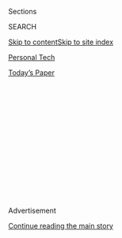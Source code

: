 <div id="app">

<div>

<div>

<div>

<div class="NYTAppHideMasthead css-1q2w90k e1suatyy0">

<div class="section css-ui9rw0 e1suatyy2">

<div class="css-eph4ug er09x8g0">

<div class="css-6n7j50">

</div>

<span class="css-1dv1kvn">Sections</span>

<div class="css-10488qs">

<span class="css-1dv1kvn">SEARCH</span>

</div>

[Skip to content](#site-content)[Skip to site index](#site-index)

</div>

<div id="masthead-section-label" class="css-1wr3we4 eaxe0e00">

[Personal
Tech](https://www.nytimes3xbfgragh.onion/section/technology/personaltech)

</div>

<div class="css-10698na e1huz5gh0">

</div>

</div>

<div id="masthead-bar-one" class="section hasLinks css-15hmgas e1csuq9d3">

<div class="css-uqyvli e1csuq9d0">

</div>

<div class="css-1uqjmks e1csuq9d1">

</div>

<div class="css-9e9ivx">

[](https://myaccount.nytimes3xbfgragh.onion/auth/login?response_type=cookie&client_id=vi)

</div>

<div class="css-1bvtpon e1csuq9d2">

[Today’s
Paper](https://www.nytimes3xbfgragh.onion/section/todayspaper)

</div>

</div>

</div>

</div>

<div data-aria-hidden="false">

<div id="site-content" data-role="main">

<div>

<div class="css-1aor85t" style="opacity:0.000000001;z-index:-1;visibility:hidden">

<div class="css-1hqnpie">

<div class="css-epjblv">

<span class="css-17xtcya">[Personal
Tech](/section/technology/personaltech)</span><span class="css-x15j1o">|</span><span class="css-fwqvlz">Free
Tools to Keep Those Creepy Online Ads From Watching
You</span>

</div>

<div class="css-k008qs">

<div class="css-1iwv8en">

<span class="css-18z7m18"></span>

<div>

</div>

</div>

<span class="css-1n6z4y">https://nyti.ms/1mHBRx6</span>

<div class="css-1705lsu">

<div class="css-4xjgmj">

<div class="css-4skfbu" data-role="toolbar" data-aria-label="Social Media Share buttons, Save button, and Comments Panel with current comment count" data-testid="share-tools">

  - 
  - 
  - 
  - 
    
    <div class="css-6n7j50">
    
    </div>

  - 

</div>

</div>

</div>

</div>

</div>

</div>

<div id="NYT_TOP_BANNER_REGION" class="css-13pd83m">

</div>

<div id="top-wrapper" class="css-1sy8kpn">

<div id="top-slug" class="css-l9onyx">

Advertisement

</div>

[Continue reading the main
story](#after-top)

<div class="ad top-wrapper" style="text-align:center;height:100%;display:block;min-height:250px">

<div id="top" class="place-ad" data-position="top" data-size-key="top">

</div>

</div>

<div id="after-top">

</div>

</div>

<div id="sponsor-wrapper" class="css-1hyfx7x">

<div id="sponsor-slug" class="css-19vbshk">

Supported by

</div>

[Continue reading the main
story](#after-sponsor)

<div id="sponsor" class="ad sponsor-wrapper" style="text-align:center;height:100%;display:block">

</div>

<div id="after-sponsor">

</div>

</div>

[Tech
Fix](/column/tech-fix "Tech Fix")

<div class="css-1vkm6nb ehdk2mb0">

# Free Tools to Keep Those Creepy Online Ads From Watching You

</div>

<div class="css-79elbk" data-testid="photoviewer-wrapper">

<div class="css-z3e15g" data-testid="photoviewer-wrapper-hidden">

</div>

<div class="css-1a48zt4 ehw59r15" data-testid="photoviewer-children">

![<span class="css-cnj6d5 e1z0qqy90" itemprop="copyrightHolder"><span class="css-1ly73wi e1tej78p0">Credit...</span><span><span>Getty
Images</span></span></span>](https://static01.graylady3jvrrxbe.onion/images/2016/09/14/nytnow/14smliving-ads/14smliving-ads-articleLarge-v2.jpg?quality=75&auto=webp&disable=upscale)

</div>

</div>

<div class="css-xt80pu e12qa4dv0">

<div class="css-18e8msd">

<div class="css-vp77d3 epjyd6m0">

<div class="css-1baulvz">

By [<span class="css-1baulvz" itemprop="name">Brian X.
Chen</span>](http://www.nytimes3xbfgragh.onion/by/brian-x-chen) and
[<span class="css-1baulvz last-byline" itemprop="name">Natasha
Singer</span>](http://www.nytimes3xbfgragh.onion/by/natasha-singer)

</div>

</div>

  - Feb. 17,
    2016

  - 
    
    <div class="css-4xjgmj">
    
    <div class="css-d8bdto" data-role="toolbar" data-aria-label="Social Media Share buttons, Save button, and Comments Panel with current comment count" data-testid="share-tools">
    
      - 
      - 
      - 
      - 
        
        <div class="css-6n7j50">
        
        </div>
    
      - 
    
    </div>
    
    </div>

</div>

</div>

<div class="section meteredContent css-1r7ky0e" name="articleBody" itemprop="articleBody">

<div class="css-1fanzo5 StoryBodyCompanionColumn">

<div class="css-53u6y8">

SAY you’re doing a web search on something like the flu. The next thing
you know, an ad for a flu remedy pops up on your web browser, or your
video streaming service starts playing a commercial for Tylenol.

The content of those ads is no coincidence. Digital ads are able to
follow people around the Internet because advertisers often place
invisible trackers on the websites you visit. Their goal is to collect
details on everywhere you go on the Internet and use that data to serve
targeted ads to your computer, smartphone and connected television.

This global commercial surveillance of consumers is poised to become
more extensive as tech companies expand into the Internet of Things, a
category that includes wearable computers and connected home appliances
like smart thermostats and refrigerators. Amazon, eBay, Facebook and
Google can already follow users from device to device because people log
in to their services with the same IDs on various gadgets.

For other marketing companies, tracking people on multiple
Internet-connected devices has become a holy grail. The process is
complex, because some lack the direct relationship with people that the
giant tech companies already have. Only about 6 percent of marketers can
reliably track a customer on all of that customer’s devices, according
to the research firm eMarketer. But advertisers are [working
toward](http://www.emarketer.com/Webinar/Cross-Device-TargetingWhat-Watch-2016/4000126 "An eMarketer webinar.")the
goal.

</div>

</div>

<div class="css-1fanzo5 StoryBodyCompanionColumn">

<div class="css-53u6y8">

“Our privacy is completely under assault with all these connected
devices,” said Jeremiah Grossman, the founder of WhiteHat Security, a
web security firm.

So what better time to get a head start on defending yourself against
web snoops (as if [email
trackers](http://www.nytimes3xbfgragh.onion/2015/11/19/technology/personaltech/foiling-electronic-snoops-in-email.html "Related Times article."),
which this column covered last year, weren’t annoying enough already)?
Many companies offer tools to help obscure your digital footprints while
you’re browsing the web. We researched and tested four tracker blockers
and found their results varied widely. In the end, the app Disconnect
became our anti-tracking tool of choice.

Here’s how web tracking works: In general, targeting individuals with
digital ads involves a sophisticated ecosystem of third parties — like
online advertising networks, data brokers and analytics companies — that
compile information on consumers.

When you visit websites, these companies typically pick out your browser
or phone using technologies like cookies, which contain unique
alphanumeric identification tags that can enable trackers to identify
your activities as you move from site to site. To sell ads delivered to
certain categories of consumers, like suburban singles looking for
romance, companies may sync these ID tags to pinpoint individuals.

The downside is, your browsing history may contain sensitive information
about your health concerns, political affiliations, family problems,
religious beliefs or sexual habits.

</div>

</div>

<div class="css-1fanzo5 StoryBodyCompanionColumn">

<div class="css-53u6y8">

“More than just being creepy, it’s a huge violation of privacy,” said
[Cooper
Quintin](https://www.eff.org/about/staff/cooper-quintin "Mr. Quintin's bio."),
a privacy advocate for the Electronic Frontier Foundation, a digital
rights nonprofit that also offers the anti-tracking tool Privacy Badger.
“People need to be able to read things and do things and talk about
things without having to worry that they’re being watched or recorded
somewhere.”

We took a close look at four free privacy tools:
[Ghostery](https://www.ghostery.com/),
[Disconnect](https://disconnect.me/), [RedMorph](https://redmorph.com/)
and [Privacy Badger](https://www.eff.org/privacybadger). We tested them
with the Google Chrome browser on the top 20 news websites, including
Yahoo News, CNN, The Huffington Post and The New York Times.

The tracker busters generally work in similar ways. You download and
install an add-on for a web browser like Chrome or Mozilla Firefox. The
anti-tracking companies each compile a list of known web domains that
serve trackers or show patterns of tracking services. Then when someone
connects to a website, the tools prevent the browser from loading any
element that matches their blacklist.

[Ghostery](https://www.ghostery.com/ "The website."), a popular tracker
blocker, was the most difficult to set up. When you install it, it asks
you to manually select the trackers you want to block. Our problem with
that approach is that there are hundreds of trackers, and most consumers
probably won’t recognize most of them, putting the onus on users to
research which specific services they might wish to block.

Scott Meyer, the chief executive of Ghostery, said this had been a
deliberate design choice. When trackers are blocked, parts of websites
may not function, so it is less confusing to let users experiment and
decide which ones to block on their own, he said.

“We block nothing by default,” he said. “That’s in direct contrast to
other companies who are saying, ‘We’re turning everything off and let
you turn whatever you want back on.’ That’s way too complex for users.”

The tracker blocking tool
[RedMorph](https://redmorph.com/ "The website.") takes the opposite
approach. It blocks every tracking signal it can detect and lets people
decide which ones to allow. For parents concerned about their children’s
Internet use, RedMorph also offers a service to filter out certain sites
or block certain swear words or other language they find inappropriate.

</div>

</div>

<div class="css-1fanzo5 StoryBodyCompanionColumn">

<div class="css-53u6y8">

“When you go home, you lock the door and you may pull down the shades at
night,” said Abhay Edlabadkar, the chief executive of RedMorph. “You
should have the same level of privacy control over your Internet
activities.”

In our tests, RedMorph was the most thorough with blocking trackers. It
blocked 22 of them on USAToday.com, whereas Privacy Badger blocked
seven, Disconnect blocked eight and Ghostery detected eight.

But in the process, RedMorph caused the most collateral damage. It
blocked some videos on the websites for CNN, USA Today, Bleacher Report,
The New York Times and The Daily News. It also broke the recommended
reading list on Business Insider and a Twitter box on BuzzFeed. For
people who run into issues loading websites, the company offers an “Easy
Fix” button to stop blocking a website’s trackers, but that’s hardly an
ideal solution when it causes so many websites to malfunction. Mr.
Edlabadkar of RedMorph said the tool was blocking some videos or
recommended reading lists because they were loading only after a tracker
had been loaded first.

That leaves [Privacy
Badger](https://www.eff.org/privacybadger "The website") and
[Disconnect](https://disconnect.me/ "The website."). Privacy Badger
detects third-party domains that users are connecting with when they’re
loading a website and blocks those domains only if they are determined
to be tracking you. Its widget shows sliding bars of trackers it has
detected. The ones in red are blocked and the green ones are allowed.

Disconnect takes a similarly nuanced approach. The company said some
tracking was fair and necessary for a website to work properly — for
example, if a site like The New York Times is using analytics to collect
information about readers, as it describes in its [privacy
policy](http://www.nytimes3xbfgragh.onion/content/help/rights/privacy/policy/privacy-policy.html "The privacy policy.").
However, Disconnect will block trackers from third parties that are
collecting, retaining or sharing user data. On its website, it
[publishes
lists](https://disconnect.me/trackerprotection#trackers-we-block) of
trackers it blocks and those it allows, along with explanations of its
policy.

“We really focus on privacy rather than blocking ads that are done in a
respectful way,” said Casey Oppenheim, the chief executive of
Disconnect. “It’s important we have the ability for publishers to
survive and make money. I think there’s a middle ground.”

In the end, we picked Disconnect as our favorite tool because it was the
easiest to understand. It organizes the types of tracking requests it is
blocking into different categories: advertising, analytics, social media
and content.

</div>

</div>

<div class="css-1fanzo5 StoryBodyCompanionColumn">

<div class="css-53u6y8">

Mr. Grossman of WhiteHat Security also tested tracking blockers and
chose Disconnect for similar reasons. He breaks his online activities
into two separate web browsers to make himself more difficult to track:
On one browser, he does everyday tasks like reading news articles; on
the other browser he logs into accounts that are linked to his personal
identity, like online banking sites and Amazon.

But Mr. Grossman said that in the broad arms race between consumers and
advertisers, the advertisers always find some way to [outmaneuver
us](https://blog.whitehatsec.com/the-ad-blocking-wars-ad-blockers-vs-ad-tech/ "More information from WhiteHat Security.").

“We’re talking megabillion-dollar industries totally designed to track
you online,” he said. “That’s their mission in life.”

</div>

</div>

</div>

<div>

</div>

<div>

</div>

<div>

</div>

<div>

<div id="bottom-wrapper" class="css-1ede5it">

<div id="bottom-slug" class="css-l9onyx">

Advertisement

</div>

[Continue reading the main
story](#after-bottom)

<div id="bottom" class="ad bottom-wrapper" style="text-align:center;height:100%;display:block;min-height:90px">

</div>

<div id="after-bottom">

</div>

</div>

</div>

</div>

</div>

## Site Index

<div>

</div>

## Site Information Navigation

  - [© <span>2020</span> <span>The New York Times
    Company</span>](https://help.nytimes3xbfgragh.onion/hc/en-us/articles/115014792127-Copyright-notice)

<!-- end list -->

  - [NYTCo](https://www.nytco.com/)
  - [Contact
    Us](https://help.nytimes3xbfgragh.onion/hc/en-us/articles/115015385887-Contact-Us)
  - [Work with us](https://www.nytco.com/careers/)
  - [Advertise](https://nytmediakit.com/)
  - [T Brand Studio](http://www.tbrandstudio.com/)
  - [Your Ad
    Choices](https://www.nytimes3xbfgragh.onion/privacy/cookie-policy#how-do-i-manage-trackers)
  - [Privacy](https://www.nytimes3xbfgragh.onion/privacy)
  - [Terms of
    Service](https://help.nytimes3xbfgragh.onion/hc/en-us/articles/115014893428-Terms-of-service)
  - [Terms of
    Sale](https://help.nytimes3xbfgragh.onion/hc/en-us/articles/115014893968-Terms-of-sale)
  - [Site
    Map](https://spiderbites.nytimes3xbfgragh.onion)
  - [Help](https://help.nytimes3xbfgragh.onion/hc/en-us)
  - [Subscriptions](https://www.nytimes3xbfgragh.onion/subscription?campaignId=37WXW)

</div>

</div>

</div>

</div>
